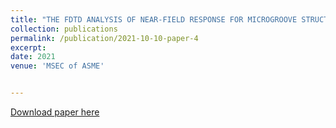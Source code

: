 ```yaml
---
title: "THE FDTD ANALYSIS OF NEAR-FIELD RESPONSE FOR MICROGROOVE STRUCTURE WITH STANDING WAVE ILLUMINATION FOR THE REALIZATION OF COHERENT STRUCTURED ILLUMINATION MICROSCOPY"
collection: publications
permalink: /publication/2021-10-10-paper-4
excerpt:
date: 2021
venue: 'MSEC of ASME'


---
```


<a href='http://lgyz123.github.io/yizhao/files/ASME2021-THE FDTD ANALYSIS OF NEAR-FIELD RESPONSE FOR MICROGROOVE STRUCTURE WITH STANDING WAVE ILLUMINATION FOR THE REALIZATION OF COHERENT STRUCTURED ILLUMINATION MICROSCOPY.pdf'>Download paper here</a>

